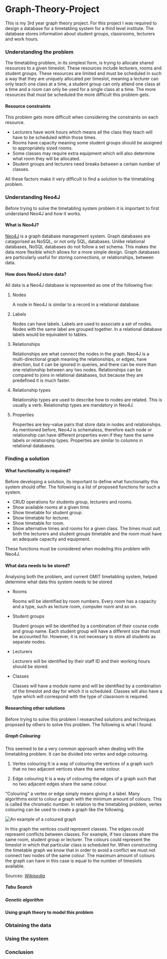 # Graph-Theory-Project
This is my 3rd year graph theory project. For this project I was required to design a database for a timetabling system for a third level institute. The database stores information about student groups, classrooms, lecturers and work hours.

### Understanding the problem
The timetabling problem, in its simplest form, is trying to allocate shared resources to a given timeslot. These resources include lecturers, rooms and student groups. These resources are limited and must be scheduled in such a way that they are uniquely allocated per timeslot, meaning a lecturer can only teach one class at a time, a student group can only attend one class at a time and a room can only be used for a single class at a time. The more resources that must be scheduled the more difficult this problem gets.

#### Resource constraints
This problem gets more difficult when considering the constraints on each resource.

+ Lecturers have work hours which means all the class they teach will have to be scheduled within those times.
+ Rooms have capacity meaning some student groups should be assigned to appropriately sized rooms.
+ Some classes may require extra equipment which will also determine what room they will be allocated.
+ Student groups and lecturers need breaks between a certain number of classes.

All these factors make it very difficult to find a solution to the timetabling problem.

### Understanding Neo4J
Before trying to solve the timetabling system problem it is important to first understand Neo4J and how it works.

#### What is Neo4J?
[Neo4J](https://neo4j.com/) is a graph database management system. Graph databases are catagorised as NoSQL, or not only SQL, databases. Unlike relational databases, NoSQL databases do not follow a set schema. This makes the data more flexible which allows for a more simple design. Graph databases are particularly useful for storing connections, or relationships, between data.

#### How does Neo4J store data?
All data is a Neo4J database is represented as one of the following five:

1. Nodes
	
	A node in Neo4J is similar to a record in a relational database.
2. Labels
	
	Nodes can have labels. Labels are used to associate a set of nodes. Nodes with the same label are grouped together. In a relational database labels would be equivalent to tables.
3. Relationships
	
	Relationships are what connect the nodes in the graph. Neo4J is a multi-directional graph meaning the relationships, or edges, have direction, but it can be ignored in queries, and there can be more than one relationship between any two nodes. Relationships can be compared to joins in relational databases, but because they are predefined it is much faster.
4. Relationship types
	
	Relationship types are used to describe how to nodes are related. This is usually a verb. Relationship types are mandatory in Neo4J.
5. Properties
	
	Properties are key-value pairs that store data in nodes and relationships. As mentioned before, Neo4J is schemaless, therefore each node or relationship can have different properties even if they have the same labels or relationship types. Properties are similar to columns in relational databases.

### Finding a solution

#### What functionality is required?
Before developing a solution, its important to define what functionality this system should offer. The following is a list of proposed functions for such a system.

+ CRUD operations for students group, lecturers and rooms.
+ Show available rooms at a given time.
+ Show timetable for student group.
+ Show timetable for lecturer.
+ Show timetable for room.
+ Show alternative times and rooms for a given class. The times must suit both the lecturers and student groups timetable and the room must have an adequate capacity and equipment.

These functions must be considered when modeling this problem with Neo4J.

#### What data needs to be stored?
Analysing both the problem, and current GMIT timetabling system, helped determine what data this system needs to be stored

+ Rooms
	
	Rooms will be identified by room numbers. Every room has a capacity and a type, such as lecture room, computer room and so on.
+ Student groups
	
	Student groups will be identified by a combination of their course code and group name. Each student group will have a different size that must be accounted for. However, it is not necessary to store all students as separate nodes.
+ Lecturers
	
	Lecturers will be identified by their staff ID and their working hours should be stored.
+ Classes
	
	Classes will have a module name and will be identified by a combination of the timeslot and day for which it is scheduled. Classes will also have a type which will correspond with the type of classroom is required.
	
#### Researching other solutions
Before trying to solve this problem I researched solutions and techniques proposed by others to solve this problem. The following is what I found.

##### Graph Colouring
This seemed to be a very common approach when dealing with the timetabling problem. It can be divided into vertex and edge colouring.

1. Vertex colouring
	It is a way of colouring the vertices of a graph such that no two adjacent vertices share the same colour.

2. Edge colouring
	It is a way of colouring the edges of a graph such that no two adjacent edges share the same colour.

"Colouring" a vertex or edge simply means giving it a label. Many algorithms exist to colour a graph with the minimum amount of colours. This is called the chromatic number. In relation to the timetabling problem, vertex colouring can be used to create a graph like the following.

![An example of a coloured graph](https://upload.wikimedia.org/wikipedia/commons/thumb/b/b7/3-coloringEx.svg/160px-3-coloringEx.svg.png)

In this graph the vertices could represent classes. The edges could represent conflicts between classes. For example, if two classes share the same room, student group or lecturer. The colours could represent the timeslot in which that particular class is scheduled for. When constructing the timetable graph we know that in order to avoid a conflict we must not connect two nodes of the same colour. The maximum amount of colours the graph can have in this case is equal to the number of timeslots available.

Sources: *[Wikipedia](https://en.wikipedia.org/wiki/Graph_coloring)*

##### Tabu Search

##### Genetic algorithm

#### Using graph theory to model this problem

### Obtaining the data

### Using the system

### Conclusion